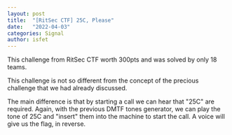 ```yaml
---
layout: post
title:  "[RitSec CTF] 25C, Please"
date:   "2022-04-03"
categories: Signal
author: isfet
---
```


This challenge from RitSec CTF worth 300pts and was solved by only 18 teams. 

This challenge is not so different from the concept of the precious challenge that we had already discussed.

The main difference is that by starting a call we can hear that "25C" are required. Again, with the previous DMTF tones generator, we can play the tone of 25C and "insert" them into the machine to start the call. A voice will give us the flag, in reverse.
